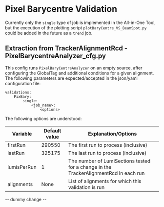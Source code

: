 # Pixel Barycentre Validation
Currently only the `single` type of job is implemented in the All-in-One Tool, but the execution of the plotting script `plotBaryCentre_VS_BeamSpot.py` could be added in the future as a `trend` job.

## Extraction from TrackerAlignmentRcd - PixelBarycentreAnalyzer_cfg.py
This config runs `PixelBaryCentreAnalyzer` on an empty source, after configuring the GlobalTag and additional conditions for a given alignment.
The following parameters are expected/accepted in the json/yaml configuration file:
```
validations:
    PixBary:
        single:
            <job_name>:
                <options>
```

The following options are understood:

Variable | Default value | Explanation/Options
-------- | ------------- | --------------------
firstRun | 290550 | The first run to process (inclusive)
lastRun | 325175 | The last run to process (inclusive)
lumisPerRun | 1 | The number of LumiSections tested for a change in the TrackerAlignmentRcd in each run
alignments | None | List of alignments for which this validation is run
-- dummy change --
